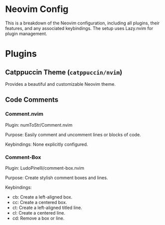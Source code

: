 # Neovim Config
This is a breakdown of the Neovim configuration, including all plugins,
their features, and any associated keybindings. The setup uses 
Lazy.nvim for plugin management.

# Plugins

## Catppuccin Theme (`catppuccin/nvim`)
Provides a beautiful and customizable Neovim theme.

## Code Comments

### Comment.nvim

Plugin: numToStr/Comment.nvim

Purpose: Easily comment and uncomment lines or blocks of code.

Keybindings: None explicitly configured.

### Comment-Box

Plugin: LudoPinelli/comment-box.nvim

Purpose: Create stylish comment boxes and lines.

Keybindings:
- <leader>cb: Create a left-aligned box.
- <leader>cc: Create a centered box.
- <leader>ct: Create a left-aligned titled line.
- <leader>cl: Create a centered line.
- <leader>cd: Remove a box or line.
